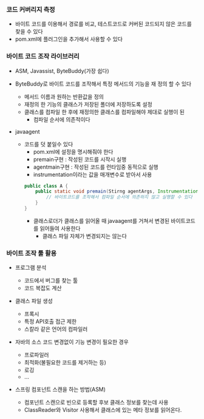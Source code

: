 ### 코드 커버리지 측정
- 바이트 코드를 이용해서 경로를 비교, 테스트코드로 커버된 코드되지 않은 코드를 찾을 수 있다 
- pom.xml에 플러그인을 추가해서 사용할 수 있다

### 바이트 코드 조작 라이브러리
- ASM, Javassist, ByteBuddy(가장 쉽다)

- ByteBuddy로 바이트 코드를 조작해서 특정 메서드의 기능을 재 정의 할 수 있다
    - 메서드 이름과 원하는 반환값을 정의
    - 재정의 한 기능의 클래스가 저장된 폴더에 저장하도록 설정 
    - 클래스를 컴파일 한 후에 재정의한 클래스를 컴파일해야 제대로 실행이 된
        - 컴파일 순서에 의존적이다

- javaagent
    - 코드를 덧 붙일수 있다
        - pom.xml에 설정을 명시해줘야 한다
        - premain구현 : 작성된 코드를 시작시 실행
        - agentmain구현 : 작성된 코드를 런타임중 동적으로 실행 
        - instrumentation이라는 값을 매개변수로 받아서 사용
        ```java
        public class A {
            public static void premain(Stirng agentArgs, Instrumentation inst) {
                // 바이트코드를 조작해서 컴파일 순서에 의존하지 않고 실행할 수 있다
            }
        }
        ```
        - 클래스로더가 클래스를 읽어올 때 javaagent를 거쳐서 변경된 바이트코드를 읽어들여 사용한다
            - 클래스 파일 자체가 변경되지는 않는다
          
### 바이트 조작 툴 활용
- 프로그램 분석
    - 코드에서 버그를 찾는 툴
    - 코드 복잡도 계산

- 클래스 파일 생성
    - 프록시
    - 특정 API호출 접근 제한
    - 스칼라 같은 언어의 컴파일러

- 자바의 소스 코드 변경없이 기능 변경이 필요한 경우
    - 프로파일러
    - 최적화(불필요한 코드를 제거하는 등)
    - 로깅
    - ...

- 스프링 컴포넌트 스캔을 하는 방법(ASM)
    - 컴포넌트 스캔으로 빈으로 등록할 후보 클래스 정보를 찾는데 사용
    - ClassReader와 Visitor 사용해서 클래스에 있는 메타 정보를 읽어온다.
  